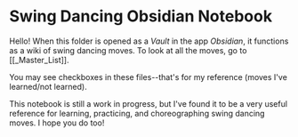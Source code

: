 # Swing Dancing Obsidian Notebook

Hello! When this folder is opened as a *Vault* in the app *Obsidian*, it functions as a wiki of swing dancing moves. To look at all the moves, go to [[_Master_List]].

You may see checkboxes in these files--that's for my reference (moves I've learned/not learned). 

This notebook is still a work in progress, but I've found it to be a very useful reference for learning, practicing, and choreographing swing dancing moves. I hope you do too!

